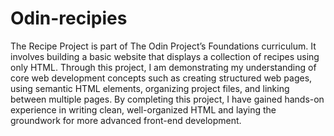 # Odin-recipies

The Recipe Project is part of The Odin Project’s Foundations curriculum. It involves building a basic website that displays a collection of recipes using only HTML. Through this project, I am demonstrating my understanding of core web development concepts such as creating structured web pages, using semantic HTML elements, organizing project files, and linking between multiple pages. By completing this project, I have gained hands-on experience in writing clean, well-organized HTML and laying the groundwork for more advanced front-end development.
